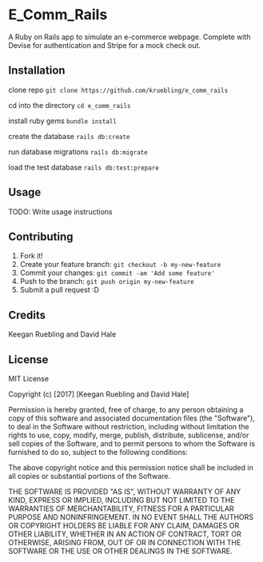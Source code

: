 # E_Comm_Rails
A Ruby on Rails app to simulate an e-commerce webpage. Complete with Devise for authentication and Stripe for a mock check out.

## Installation
clone repo
`git clone https://github.com/kruebling/e_comm_rails` 

cd into the directory
`cd e_comm_rails`

install ruby gems
`bundle install`

create the database
`rails db:create`

run database migrations
`rails db:migrate`

load the test database
`rails db:test:prepare`

## Usage
TODO: Write usage instructions

## Contributing
1. Fork it!
2. Create your feature branch: `git checkout -b my-new-feature`
3. Commit your changes: `git commit -am 'Add some feature'`
4. Push to the branch: `git push origin my-new-feature`
5. Submit a pull request :D

## Credits
Keegan Ruebling and David Hale

## License
MIT License

Copyright (c) [2017] [Keegan Ruebling and David Hale]

Permission is hereby granted, free of charge, to any person obtaining a copy
of this software and associated documentation files (the "Software"), to deal
in the Software without restriction, including without limitation the rights
to use, copy, modify, merge, publish, distribute, sublicense, and/or sell
copies of the Software, and to permit persons to whom the Software is
furnished to do so, subject to the following conditions:

The above copyright notice and this permission notice shall be included in all
copies or substantial portions of the Software.

THE SOFTWARE IS PROVIDED "AS IS", WITHOUT WARRANTY OF ANY KIND, EXPRESS OR
IMPLIED, INCLUDING BUT NOT LIMITED TO THE WARRANTIES OF MERCHANTABILITY,
FITNESS FOR A PARTICULAR PURPOSE AND NONINFRINGEMENT. IN NO EVENT SHALL THE
AUTHORS OR COPYRIGHT HOLDERS BE LIABLE FOR ANY CLAIM, DAMAGES OR OTHER
LIABILITY, WHETHER IN AN ACTION OF CONTRACT, TORT OR OTHERWISE, ARISING FROM,
OUT OF OR IN CONNECTION WITH THE SOFTWARE OR THE USE OR OTHER DEALINGS IN THE
SOFTWARE.
